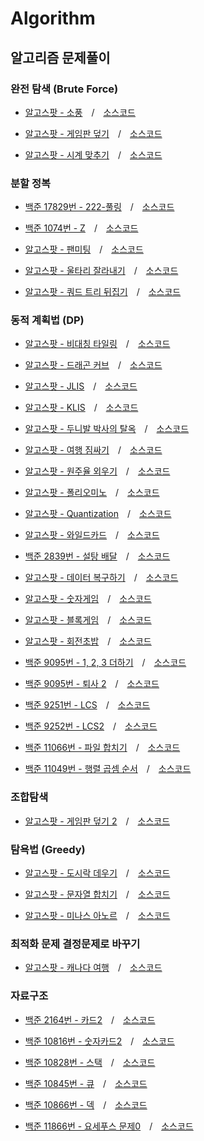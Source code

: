 # Algorithm
## 알고리즘 문제풀이

### 완전 탐색 (Brute Force)
- [알고스팟 - 소풍](https://algospot.com/judge/problem/read/PICNIC) / [소스코드](https://github.com/amekajiwa-code/Algorithm-solve/blob/master/algospot/Picnic.cpp)


- [알고스팟 - 게임판 덮기](https://algospot.com/judge/problem/read/BOARDCOVER) / [소스코드](https://github.com/amekajiwa-code/Algorithm-solve/blob/master/algospot/BoardCover.cpp)


- [알고스팟 - 시계 맞추기](https://algospot.com/judge/problem/read/CLOCKSYNC) / [소스코드](https://github.com/amekajiwa-code/Algorithm-solve/blob/master/algospot/ClockSync.cpp)

### 분할 정복
- [백준 17829번 - 222-풀링](https://www.acmicpc.net/problem/17829) / [소스코드](https://github.com/amekajiwa-code/Algorithm-solve/blob/master/baekjoon/17829번.cpp)

- [백준 1074번 - Z](https://www.acmicpc.net/problem/1074) / [소스코드](https://github.com/amekajiwa-code/Algorithm-solve/blob/master/baekjoon/1074번.cpp)

- [알고스팟 - 팬미팅](https://algospot.com/judge/problem/read/FANMEETING) / [소스코드](https://github.com/amekajiwa-code/Algorithm-solve/blob/master/algospot/FanMeeting.cpp)

- [알고스팟 - 울타리 잘라내기](https://algospot.com/judge/problem/read/FENCE) / [소스코드](https://github.com/amekajiwa-code/Algorithm-solve/blob/master/algospot/Fence.cpp)

- [알고스팟 - 쿼드 트리 뒤집기](https://algospot.com/judge/problem/read/QUADTREE) / [소스코드](https://github.com/amekajiwa-code/Algorithm-solve/blob/master/algospot/QuadTree.cpp)

### 동적 계획법 (DP)
- [알고스팟 - 비대칭 타일링](https://algospot.com/judge/problem/read/ASYMTILING) / [소스코드](https://github.com/amekajiwa-code/Algorithm-solve/blob/master/algospot/Asymmetric.cpp)

- [알고스팟 - 드래곤 커브](https://algospot.com/judge/problem/read/DRAGON) / [소스코드](https://github.com/amekajiwa-code/Algorithm-solve/blob/master/algospot/DragonCurve.cpp)

- [알고스팟 - JLIS](https://algospot.com/judge/problem/read/JLIS) / [소스코드](https://github.com/amekajiwa-code/Algorithm-solve/blob/master/algospot/JLIS.cpp)

- [알고스팟 - KLIS](https://algospot.com/judge/problem/read/KLIS) / [소스코드](https://github.com/amekajiwa-code/Algorithm-solve/blob/master/algospot/KLIS.cpp)

- [알고스팟 - 두니발 박사의 탈옥](https://algospot.com/judge/problem/read/NUMB3RS) / [소스코드](https://github.com/amekajiwa-code/Algorithm-solve/blob/master/algospot/NUMB3RS.cpp)

- [알고스팟 - 여행 짐싸기](https://algospot.com/judge/problem/read/PACKING) / [소스코드](https://github.com/amekajiwa-code/Algorithm-solve/blob/master/algospot/PACKING.cpp)

- [알고스팟 - 원주율 외우기](https://algospot.com/judge/problem/read/PI) / [소스코드](https://github.com/amekajiwa-code/Algorithm-solve/blob/master/algospot/PI.cpp)

- [알고스팟 - 폴리오미노](https://algospot.com/judge/problem/read/POLY) / [소스코드](https://github.com/amekajiwa-code/Algorithm-solve/blob/master/algospot/Poly.cpp)

- [알고스팟 - Quantization](https://algospot.com/judge/problem/read/QUANTIZE) / [소스코드](https://github.com/amekajiwa-code/Algorithm-solve/blob/master/algospot/Quantize.cpp)

- [알고스팟 - 와일드카드](https://algospot.com/judge/problem/read/WILDCARD) / [소스코드](https://github.com/amekajiwa-code/Algorithm-solve/blob/master/algospot/WildCard.cpp)

- [백준 2839번 - 설탕 배달](https://www.acmicpc.net/problem/2839) / [소스코드](https://github.com/amekajiwa-code/Algorithm-solve/blob/master/baekjoon/2839번DP.cpp)

- [알고스팟 - 데이터 복구하기](https://algospot.com/judge/problem/read/RESTORE) / [소스코드](https://github.com/amekajiwa-code/Algorithm-solve/blob/master/algospot/Restore.cpp)

- [알고스팟 - 숫자게임](https://algospot.com/judge/problem/read/NUMBERGAME) / [소스코드](https://github.com/amekajiwa-code/Algorithm-solve/blob/master/algospot/NUMBERGAME.cpp)

- [알고스팟 - 블록게임](https://algospot.com/judge/problem/read/BLOCKGAME) / [소스코드](https://github.com/amekajiwa-code/Algorithm-solve/blob/master/algospot/BlockGame.cpp)

- [알고스팟 - 회전초밥](https://algospot.com/judge/problem/read/SUSHI) / [소스코드](https://github.com/amekajiwa-code/Algorithm-solve/blob/master/algospot/Sushi.cpp)

- [백준 9095번 - 1, 2, 3 더하기](https://www.acmicpc.net/problem/9095) / [소스코드](https://github.com/amekajiwa-code/Algorithm-solve/blob/master/baekjoon/9095번.cpp)

- [백준 9095번 - 퇴사 2](https://www.acmicpc.net/problem/15486) / [소스코드](https://github.com/amekajiwa-code/Algorithm-solve/blob/master/baekjoon/15486번.cpp)

- [백준 9251번 - LCS](https://www.acmicpc.net/problem/9251) / [소스코드](https://github.com/amekajiwa-code/Algorithm-solve/blob/master/baekjoon/9251번.cpp)

- [백준 9252번 - LCS2](https://www.acmicpc.net/problem/9252) / [소스코드](https://github.com/amekajiwa-code/Algorithm-solve/blob/master/baekjoon/9252번.cpp)

- [백준 11066번 - 파일 합치기](https://www.acmicpc.net/problem/11066) / [소스코드](https://github.com/amekajiwa-code/Algorithm-solve/blob/master/baekjoon/11066번.cpp)

- [백준 11049번 - 행렬 곱셈 순서](https://www.acmicpc.net/problem/11049) / [소스코드](https://github.com/amekajiwa-code/Algorithm-solve/blob/master/baekjoon/11049번.cpp)

### 조합탐색
- [알고스팟 - 게임판 덮기 2](https://algospot.com/judge/problem/read/BOARDCOVER2) / [소스코드](https://github.com/amekajiwa-code/Algorithm-solve/blob/master/algospot/BoardCover2.cpp)

### 탐욕법 (Greedy)
- [알고스팟 - 도시락 데우기](https://algospot.com/judge/problem/read/LUNCHBOX) / [소스코드](https://github.com/amekajiwa-code/Algorithm-solve/blob/master/algospot/LunchBox.cpp)

- [알고스팟 - 문자열 합치기](https://algospot.com/judge/problem/read/STRJOIN) / [소스코드](https://github.com/amekajiwa-code/Algorithm-solve/blob/master/algospot/STRJOIN.cpp)

- [알고스팟 - 미나스 아노르](https://algospot.com/judge/problem/read/MINASTIRITH) / [소스코드](https://github.com/amekajiwa-code/Algorithm-solve/blob/master/algospot/MINASTIRITH.cpp)

### 최적화 문제 결정문제로 바꾸기
- [알고스팟 - 캐나다 여행](https://algospot.com/judge/problem/read/CANADATRIP) / [소스코드](https://github.com/amekajiwa-code/Algorithm-solve/blob/master/algospot/CANADATRIP.cpp)

### 자료구조

- [백준 2164번 - 카드2](https://www.acmicpc.net/problem/2164) / [소스코드](https://github.com/amekajiwa-code/Algorithm-solve/blob/master/baekjoon/2164번.cpp)

- [백준 10816번 - 숫자카드2](https://www.acmicpc.net/problem/10816) / [소스코드](https://github.com/amekajiwa-code/Algorithm-solve/blob/master/baekjoon/10816번.cpp)

- [백준 10828번 - 스택](https://www.acmicpc.net/problem/10828) / [소스코드](https://github.com/amekajiwa-code/Algorithm-solve/blob/master/baekjoon/10828번.cpp)

- [백준 10845번 - 큐](https://www.acmicpc.net/problem/10845) / [소스코드](https://github.com/amekajiwa-code/Algorithm-solve/blob/master/baekjoon/10845번.cpp)

- [백준 10866번 - 덱](https://www.acmicpc.net/problem/10866) / [소스코드](https://github.com/amekajiwa-code/Algorithm-solve/blob/master/baekjoon/10866번.cpp)

- [백준 11866번 - 요세푸스 문제0](https://www.acmicpc.net/problem/11866) / [소스코드](https://github.com/amekajiwa-code/Algorithm-solve/blob/master/baekjoon/11866번.cpp)
